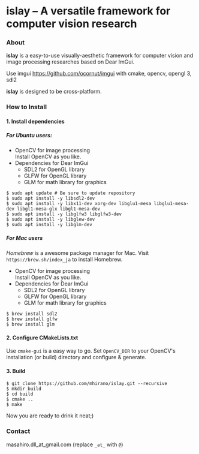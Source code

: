 # islay – A versatile framework for computer vision research
### About
**islay** is a easy-to-use visually-aesthetic framework for computer vision and image processing researches based on Dear ImGui.

Use imgui https://github.com/ocornut/imgui with cmake, opencv, opengl 3, sdl2

**islay** is designed to be cross-platform.

### How to Install
#### 1. Install dependencies
##### For Ubuntu users:
- OpenCV for image processing  
Install OpenCV as you like.
- Dependencies for Dear ImGui  
    - SDL2 for OpenGL library
    - GLFW for OpenGL library
    - GLM for math library for graphics
```Shell
$ sudo apt update # Be sure to update repository
$ sudo apt install -y libsdl2-dev
$ sudo apt install -y libx11-dev xorg-dev libglu1-mesa libglu1-mesa-dev libgl1-mesa-glx libgl1-mesa-dev
$ sudo apt install -y libglfw3 libglfw3-dev
$ sudo apt install -y libglew-dev
$ sudo apt install -y libglm-dev
```
##### For Mac users
*Homebrew* is a awesome package manager for Mac. Visit `https://brew.sh/index_ja` to install Homebrew.
- OpenCV for image processing  
Install OpenCV as you like.
- Dependencies for Dear ImGui  
    - SDL2 for OpenGL library
    - GLFW for OpenGL library
    - GLM for math library for graphics
```Shell
$ brew install sdl2
$ brew install glfw
$ brew install glm
```

#### 2. Configure CMakeLists.txt
Use `cmake-gui` is a easy way to go.  Set `OpenCV_DIR` to your OpenCV's installation (or build) directory and configure & generate.

#### 3. Build
```Shell
$ git clone https://github.com/mhirano/islay.git --recursive    
$ mkdir build
$ cd build
$ cmake ..
$ make
```

Now you are ready to drink it neat;)
   
### Contact
 masahiro.dll_at_gmail.com (replace `_at_` with `@`)
